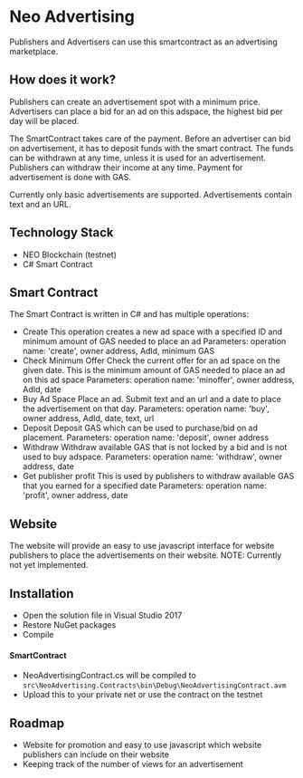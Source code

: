 # Neo Advertising

Publishers and Advertisers can use this smartcontract as an advertising marketplace.


## How does it work?

Publishers can create an advertisement spot with a minimum price.
Advertisers can place a bid for an ad on this adspace, the highest bid per day will be placed.

The SmartContract takes care of the payment. Before an advertiser can bid on advertisement, it has to deposit funds with the smart contract. The funds can be withdrawn at any time, unless it is used for an advertisement.
Publishers can withdraw their income at any time.
Payment for advertisement is done with GAS.

Currently only basic advertisements are supported. Advertisements contain text and an URL.

## Technology Stack
- NEO Blockchain (testnet)
- C# Smart Contract

## Smart Contract

The Smart Contract is written in C# and has multiple operations:

- Create
This operation creates a new ad space with a specified ID and minimum amount of GAS needed to place an ad
Parameters: operation name: 'create', owner address, AdId, minimum GAS
- Check Minimum Offer
Check the current offer for an ad space on the given date. This is the minimum amount of GAS needed to place an ad on this ad space
Parameters: operation name: 'minoffer', owner address, AdId, date
- Buy Ad Space
Place an ad. Submit text and an url and a date to place the advertisement on that day.
Parameters: operation name: 'buy', owner address, AdId, date, text, url
- Deposit
Deposit GAS which can be used to purchase/bid on ad placement.
Parameters: operation name: 'deposit', owner address
- Withdraw
Withdraw available GAS that is not locked by a bid and is not used to buy adspace.
Parameters: operation name: 'withdraw', owner address, date
- Get publisher profit
This is used by publishers to withdraw available GAS that you earned for a specified date
Parameters: operation name: 'profit', owner address, date

## Website

The website will provide an easy to use javascript interface for website publishers to place the advertisements on their website.
NOTE: Currently not yet implemented.

## Installation

- Open the solution file in Visual Studio 2017
- Restore NuGet packages
- Compile

#### SmartContract
- NeoAdvertisingContract.cs will be compiled to `src\NeoAdvertising.Contracts\bin\Debug\NeoAdvertisingContract.avm`
- Upload this to your private net or use the contract on the testnet

## Roadmap

- Website for promotion and easy to use javascript which  website publishers can include on their website
- Keeping track of the number of views for an advertisement
